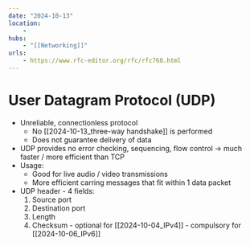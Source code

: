 ```yaml
---
date: "2024-10-13"
location: 
    - 
hubs: 
    - "[[Networking]]"
urls:
    - https://www.rfc-editor.org/rfc/rfc768.html
---
```


# User Datagram Protocol (UDP)
+ Unreliable, connectionless protocol
    + No [[2024-10-13_three-way handshake]] is performed
    + Does not guarantee delivery of data
+ UDP provides no error checking, sequencing, flow control -> much faster / more efficient than TCP
+ Usage:
    + Good for live audio / video transmissions
    + More efficient carring messages that fit within 1 data packet
+ UDP header - 4 fields:
    1. Source port
    2. Destination port
    3. Length
    4. Checksum - optional for [[2024-10-04_IPv4]] - compulsory for [[2024-10-06_IPv6]]

